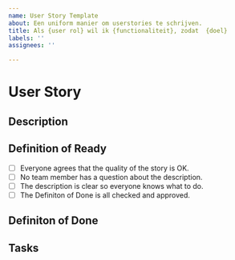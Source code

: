 ```yaml
---
name: User Story Template
about: Een uniform manier om userstories te schrijven.
title: Als {user rol} wil ik {functionaliteit}, zodat  {doel}
labels: ''
assignees: ''

---
```


# User Story

## Description

## Definition of Ready
- [ ] Everyone agrees that the quality of the story is OK.
- [ ] No team member has a question about the description.
- [ ] The description is clear so everyone knows what to do.
- [ ] The Definiton of Done is all checked and approved.

## Definiton of Done


## Tasks
